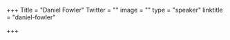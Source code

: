 +++
Title = "Daniel Fowler"
Twitter = ""
image = ""
type = "speaker"
linktitle = "daniel-fowler"

+++


